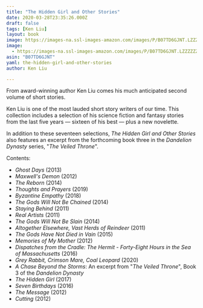 ```yaml
---
title: "The Hidden Girl and Other Stories"
date: 2020-03-28T23:35:26.000Z
draft: false
tags: [Ken Liu]
layout: book
image: https://images-na.ssl-images-amazon.com/images/P/B07TD6GJNT.LZZZZZZZ.jpg
image: 
  - https://images-na.ssl-images-amazon.com/images/P/B07TD6GJNT.LZZZZZZZ.jpg
asin: "B07TD6GJNT"
yaml: the-hidden-girl-and-other-stories
author: Ken Liu

---
```


From award-winning author Ken Liu comes his much anticipated second volume of short stories.  
  
Ken Liu is one of the most lauded short story writers of our time. This collection includes a selection of his science fiction and fantasy stories from the last five years — sixteen of his best — plus a new novelette.  
  
In addition to these seventeen selections, *The Hidden Girl and Other Stories* also features an excerpt from the forthcoming book three in the *Dandelion Dynasty* series, "*The Veiled Throne*".  
  
Contents:  
- *Ghost Days* (2013)  
- *Maxwell's Demon* (2012)  
- *The Reborn* (2014)  
- *Thoughts and Prayers* (2019)  
- *Byzantine Empathy* (2018)  
- *The Gods Will Not Be Chained* (2014)  
- *Staying Behind* (2011)  
- *Real Artists* (2011)  
- *The Gods Will Not Be Slain* (2014)  
- *Altogether Elsewhere, Vast Herds of Reindeer* (2011)  
- *The Gods Have Not Died in Vain* (2015)  
- *Memories of My Mother* (2012)  
- *Dispatches from the Cradle: The Hermit - Forty-Eight Hours in the Sea of Massachusetts* (2016)  
- *Grey Rabbit, Crimson Mare, Coal Leopard* (2020)  
- *A Chase Beyond the Storms*: An excerpt from "*The Veiled Throne*", Book 3 of the *Dandelion Dynasty*  
- *The Hidden Girl* (2017)  
- *Seven Birthdays* (2016)  
- *The Message* (2012)  
- *Cutting* (2012)